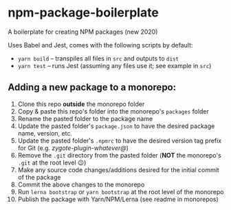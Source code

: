 # npm-package-boilerplate
A boilerplate for creating NPM packages (new 2020)

Uses Babel and Jest, comes with the following scripts by default:  
- `yarn build` – transpiles all files in `src` and outputs to `dist`
- `yarn test` – runs Jest (assuming any files use it; see example in `src`)


## Adding a new package to a monorepo:  
1. Clone this repo **outside** the monorepo folder
2. Copy & paste this repo's folder into the monorepo's `packages` folder
3. Rename the pasted folder to the package name
4. Update the pasted folder's `package.json` to have the desired package name, version, etc.
5. Update the pasted folder's `.npmrc` to have the desired version tag prefix for Git (e.g. *zygote-plugin-whatever@*)
6. Remove the `.git` directory from the pasted folder (**NOT** the monorepo's `.git` at the root level :wink:)
7. Make any source code changes/additions desired for the initial commit of the package
8. Commit the above changes to the monorepo
9. Run `lerna bootstrap` or `yarn bootstrap` at the root level of the monorepo
10. Publish the package with Yarn/NPM/Lerna (see readme in monorepos)
